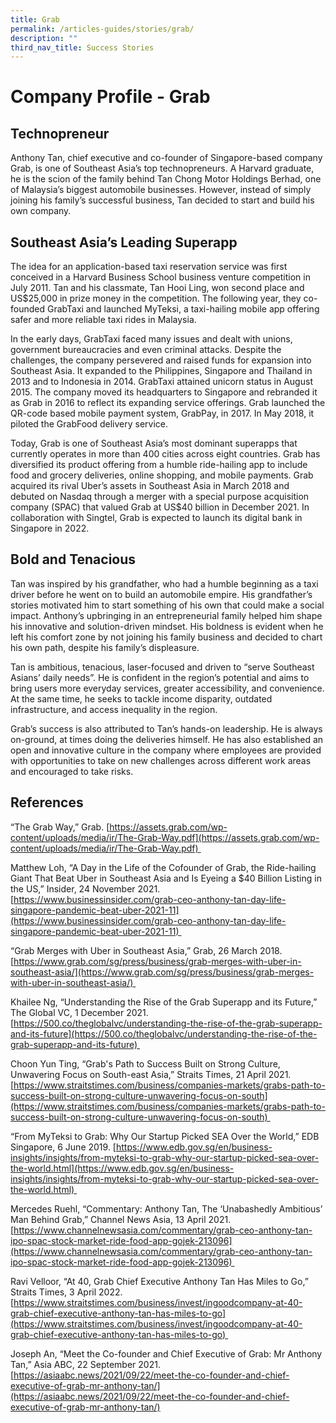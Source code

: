 ```yaml
---
title: Grab
permalink: /articles-guides/stories/grab/
description: ""
third_nav_title: Success Stories
---
```

# Company Profile - Grab 

## Technopreneur 

Anthony Tan, chief executive and co-founder of Singapore-based company Grab, is one of Southeast Asia’s top technopreneurs. A Harvard graduate, he is the scion of the family behind Tan Chong Motor Holdings Berhad, one of Malaysia’s biggest automobile businesses. However, instead of simply joining his family’s successful business, Tan decided to start and build his own company.  

## Southeast Asia’s Leading Superapp 

The idea for an application-based taxi reservation service was first conceived in a Harvard Business School business venture competition in July 2011. Tan and his classmate, Tan Hooi Ling, won second place and US$25,000 in prize money in the competition. The following year, they co-founded GrabTaxi and launched MyTeksi, a taxi-hailing mobile app offering safer and more reliable taxi rides in Malaysia.   

In the early days, GrabTaxi faced many issues and dealt with unions, government bureaucracies and even criminal attacks. Despite the challenges, the company persevered and raised funds for expansion into Southeast Asia. It expanded to the Philippines, Singapore and Thailand in 2013 and to Indonesia in 2014. GrabTaxi attained unicorn status in August 2015. The company moved its headquarters to Singapore and rebranded it as Grab in 2016 to reflect its expanding service offerings. Grab launched the QR-code based mobile payment system, GrabPay, in 2017. In May 2018, it piloted the GrabFood delivery service.  

Today, Grab is one of Southeast Asia’s most dominant superapps that currently operates in more than 400 cities across eight countries. Grab has diversified its product offering from a humble ride-hailing app to include food and grocery deliveries, online shopping, and mobile payments. Grab acquired its rival Uber’s assets in Southeast Asia in March 2018 and debuted on Nasdaq through a merger with a special purpose acquisition company (SPAC) that valued Grab at US$40 billion in December 2021. In collaboration with Singtel, Grab is expected to launch its digital bank in Singapore in 2022. 

## Bold and Tenacious 

Tan was inspired by his grandfather, who had a humble beginning as a taxi driver before he went on to build an automobile empire. His grandfather’s stories motivated him to start something of his own that could make a social impact. Anthony’s upbringing in an entrepreneurial family helped him shape his innovative and solution-driven mindset. His boldness is evident when he left his comfort zone by not joining his family business and decided to chart his own path, despite his family’s displeasure. 

Tan is ambitious, tenacious, laser-focused and driven to “serve Southeast Asians’ daily needs”. He is confident in the region’s potential and aims to bring users more everyday services, greater accessibility, and convenience. At the same time, he seeks to tackle income disparity, outdated infrastructure, and access inequality in the region.  

Grab’s success is also attributed to Tan’s hands-on leadership. He is always on-ground, at times doing the deliveries himself. He has also established an open and innovative culture in the company where employees are provided with opportunities to take on new challenges across different work areas and encouraged to take risks.  

## References 

“The Grab Way,” Grab. [https://assets.grab.com/wp-content/uploads/media/ir/The-Grab-Way.pdf](https://assets.grab.com/wp-content/uploads/media/ir/The-Grab-Way.pdf) 

Matthew Loh, “A Day in the Life of the Cofounder of Grab, the Ride-hailing Giant That Beat Uber in Southeast Asia and Is Eyeing a $40 Billion Listing in the US,” Insider, 24 November 2021. [https://www.businessinsider.com/grab-ceo-anthony-tan-day-life-singapore-pandemic-beat-uber-2021-11](https://www.businessinsider.com/grab-ceo-anthony-tan-day-life-singapore-pandemic-beat-uber-2021-11) 

“Grab Merges with Uber in Southeast Asia,” Grab, 26 March 2018. [https://www.grab.com/sg/press/business/grab-merges-with-uber-in-southeast-asia/](https://www.grab.com/sg/press/business/grab-merges-with-uber-in-southeast-asia/) 

Khailee Ng, “Understanding the Rise of the Grab Superapp and its Future,” The Global VC, 1 December 2021. [https://500.co/theglobalvc/understanding-the-rise-of-the-grab-superapp-and-its-future](https://500.co/theglobalvc/understanding-the-rise-of-the-grab-superapp-and-its-future) 

Choon Yun Ting, “Grab's Path to Success Built on Strong Culture, Unwavering Focus on South-east Asia,” Straits Times, 21 April 2021. [https://www.straitstimes.com/business/companies-markets/grabs-path-to-success-built-on-strong-culture-unwavering-focus-on-south](https://www.straitstimes.com/business/companies-markets/grabs-path-to-success-built-on-strong-culture-unwavering-focus-on-south) 

“From MyTeksi to Grab: Why Our Startup Picked SEA Over the World,” EDB Singapore, 6 June 2019. [https://www.edb.gov.sg/en/business-insights/insights/from-myteksi-to-grab-why-our-startup-picked-sea-over-the-world.html](https://www.edb.gov.sg/en/business-insights/insights/from-myteksi-to-grab-why-our-startup-picked-sea-over-the-world.html) 

Mercedes Ruehl, “Commentary: Anthony Tan, The ‘Unabashedly Ambitious’ Man Behind Grab,” Channel News Asia, 13 April 2021. [https://www.channelnewsasia.com/commentary/grab-ceo-anthony-tan-ipo-spac-stock-market-ride-food-app-gojek-213096](https://www.channelnewsasia.com/commentary/grab-ceo-anthony-tan-ipo-spac-stock-market-ride-food-app-gojek-213096) 

Ravi Velloor, “At 40, Grab Chief Executive Anthony Tan Has Miles to Go,” Straits Times, 3 April 2022. [https://www.straitstimes.com/business/invest/ingoodcompany-at-40-grab-chief-executive-anthony-tan-has-miles-to-go](https://www.straitstimes.com/business/invest/ingoodcompany-at-40-grab-chief-executive-anthony-tan-has-miles-to-go) 

Joseph An, “Meet the Co-founder and Chief Executive of Grab: Mr Anthony Tan,” Asia ABC, 22 September 2021. [https://asiaabc.news/2021/09/22/meet-the-co-founder-and-chief-executive-of-grab-mr-anthony-tan/](https://asiaabc.news/2021/09/22/meet-the-co-founder-and-chief-executive-of-grab-mr-anthony-tan/)